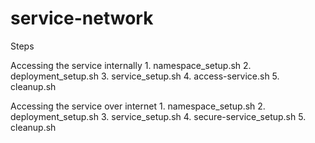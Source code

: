 # service-network

Steps 

Accessing the service internally
	1. namespace_setup.sh
	2. deployment_setup.sh
	3. service_setup.sh
	4. access-service.sh
	5. cleanup.sh
	
Accessing the service over internet
	1. namespace_setup.sh
	2. deployment_setup.sh
	3. service_setup.sh
	4. secure-service_setup.sh
	5. cleanup.sh
	
	
